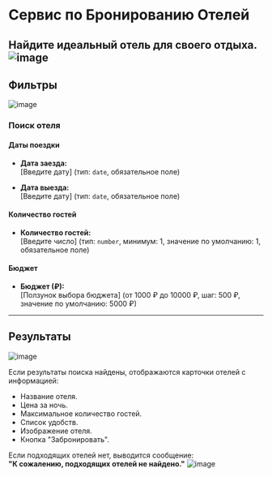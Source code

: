 
# Сервис по Бронированию Отелей

Найдите идеальный отель для своего отдыха.
![image](https://github.com/user-attachments/assets/8e07d644-9bcd-4ba1-8f3c-66f50b5966b0)
---

## Фильтры
![image](https://github.com/user-attachments/assets/4491d21b-d33c-4ee2-85c2-e0b9376ca909)

### Поиск отеля

#### Даты поездки

- **Дата заезда:**  
  [Введите дату] (тип: `date`, обязательное поле)

- **Дата выезда:**  
  [Введите дату] (тип: `date`, обязательное поле)

#### Количество гостей

- **Количество гостей:**  
  [Введите число] (тип: `number`, минимум: 1, значение по умолчанию: 1, обязательное поле)

#### Бюджет

- **Бюджет (₽):**  
  [Ползунок выбора бюджета] (от 1000 ₽ до 10000 ₽, шаг: 500 ₽, значение по умолчанию: 5000 ₽)

---

## Результаты  

![image](https://github.com/user-attachments/assets/cd8899eb-956e-4492-aa61-67ee6775725c)  

Если результаты поиска найдены, отображаются карточки отелей с информацией:

- Название отеля.
- Цена за ночь.
- Максимальное количество гостей.
- Список удобств.
- Изображение отеля.
- Кнопка "Забронировать".

Если подходящих отелей нет, выводится сообщение:  
**"К сожалению, подходящих отелей не найдено."**
![image](https://github.com/user-attachments/assets/725d7b00-26d8-45ac-946b-3c25ae5d938a)

